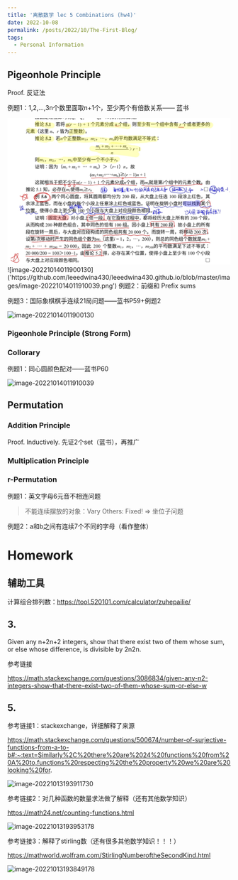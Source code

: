 ```yaml
---
title: '离散数学 lec 5 Combinations (hw4)'
date: 2022-10-08
permalink: /posts/2022/10/The-First-Blog/
tags:
  - Personal Information
---
```


## Pigeonhole Principle

Proof. 反证法

例题1：1,2,…,3n个数里面取n+1个，至少两个有倍数关系—— 蓝书

<img src='https://github.com/leeedwina430/leeedwina430.github.io/blob/master/images/image-20221014011910039.png'>
![image-20221014011900130]('https://github.com/leeedwina430/leeedwina430.github.io/blob/master/images/image-20221014011910039.png')
例题2：前缀和 Prefix sums

例题3：国际象棋棋手连续21局问题——蓝书P59+例题2

![image-20221014011900130](C:\Users\equee\AppData\Roaming\Typora\typora-user-images\image-20221014011900130.png)

### Pigeonhole Principle (Strong Form)

### Collorary

例题1：同心圆颜色配对——蓝书P60

![image-20221014011910039](C:\Users\equee\AppData\Roaming\Typora\typora-user-images\image-20221014011910039.png)



## Permutation

### Addition Principle

Proof. Inductively. 先证2个set（蓝书），再推广

### Multiplication Principle

### r-Permutation

例题1：英文字母6元音不相连问题

> 不能连续摆放的对象：Vary
> Others: Fixed!
> => 坐位子问题

例题2：a和b之间有连续7个不同的字母（看作整体）



# Homework

## 辅助工具

计算组合排列数：https://tool.520101.com/calculator/zuhepailie/

## 3.

Given any n+2n+2 integers, show that there exist two of them whose sum, or else whose difference, is divisible by 2n2n.

参考链接

https://math.stackexchange.com/questions/3086834/given-any-n2-integers-show-that-there-exist-two-of-them-whose-sum-or-else-w

## 5.

参考链接1：stackexchange，详细解释了来源

https://math.stackexchange.com/questions/500674/number-of-surjective-functions-from-a-to-b#:~:text=Similarly%2C%20there%20are%2024%20functions%20from%20A%20to,functions%20respecting%20the%20property%20we%20are%20looking%20for.

![image-20221013193911730](C:\Users\equee\AppData\Roaming\Typora\typora-user-images\image-20221013193911730.png)

参考链接2：对几种函数的数量求法做了解释（还有其他数学知识）

https://math24.net/counting-functions.html

![image-20221013193953178](C:\Users\equee\AppData\Roaming\Typora\typora-user-images\image-20221013193953178.png)

参考链接3：解释了stirling数（还有很多其他数学知识！！！）

https://mathworld.wolfram.com/StirlingNumberoftheSecondKind.html

![image-20221013193849178](C:\Users\equee\AppData\Roaming\Typora\typora-user-images\image-20221013193849178.png)
